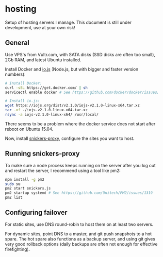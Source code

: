 # hosting
Setup of hosting servers I manage. This document is still under development, use at your own risk!

## General

Use VPS's from Vultr.com, with SATA disks (SSD disks are often too small), 2Gb RAM, and latest Ubuntu installed.

Install  Docker and [io.js](https://iojs.org) (Node.js, but with bigger and faster version numbers):

````bash
# Install Docker:
curl -sSL https://get.docker.com/ | sh
servicectl enable docker # See https://github.com/docker/docker/issues/12002#issuecomment-106759295

# Install io.js:
wget https://iojs.org/dist/v2.1.0/iojs-v2.1.0-linux-x64.tar.xz
tar -xf ./iojs-v2.1.0-linux-x64.tar.xz
rsync -a iojs-v2.1.0-linux-x64/ /usr/local/
````

There seems to be a problem where the docker service does not start after reboot on Ubuntu 15.04.

Now, install [snickers-proxy](https://github.com/michielbdejong/snickers-proxy), configure the sites you want to host.

## Running snickers-proxy

To make sure a node process keeps running on the server after you log out and restart the server,
I recommend using a tool like pm2:

````bash
npm install -g pm2
sudo su
pm2 start snickers.js
pm2 startup systemd # See https://github.com/Unitech/PM2/issues/1319
pm2 list
````
## Configuring failover

For static sites, use DNS round-robin to host them on at least two servers.

For dynamic sites, point DNS to a master, and git push snapshots to a hot spare. The hot spare also functions as a backup server, and using git gives very good rollback options (daily backups are often not enough for effective firefighting).

